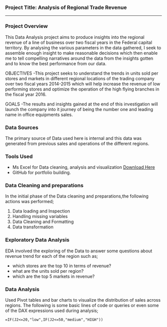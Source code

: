 ### Project Title: Analysis of Regional Trade Revenue
---
### Project Overview
This Data Analysis project aims to produce insights into the regional revenue of a line of business over two fiscal years in the Federal capital territory. By analysing the various parameters in the data gathered, I seek to assemble enough insight to make reasonable decisions which then enable me to tell compelling narratives around the data from the insights gotten and to know the best performance from our data.

OBJECTIVES
-This project seeks to understand the trends in units sold per stores and markets in different regional locations of the trading company over two fiscal years 2014-2015 which will help increase the revenue of low performing stores and optimize the operation of the high flying branches in the fiscal year 2016.

GOALS
-The results and insights gained at the end of this investigation will launch the company into it journey of being the number one and leading name in office equipments sales.

### Data Sources
The primary source of Data used here is internal and this data was generated from previous sales and operations of the different regions.

### Tools Used
- Ms Excel for Data cleaning, analysis and visualization [Download Here](https://play.google.com/store/apps/details?id=com.microsoft.office.excel&hl=en&pli=1)
- GitHub for portfolio building.

### Data Cleaning and preparations 
In the initial phase of the Data cleaning and preparations,the following actions was performed;
1. Data loading and Inspection
2. Handling missing variables
3. Data Cleaning and Formatting
4. Data transformation

### Exploratory Data Analysis
EDA involved the exploring of the Data to answer some questions about revenue trend for each of the region such as;
- which stores are the top 10 in terms of revenue?
- what are the units sold per region?
- which are the top 5 markets in revenue?

### Data Analysis
Used Pivot tables and bar charts to visualize the distribution of sales across regions.
The following is some basic lines of code or queries or even some of the DAX expressions used during analysis;

```Excel
=IF(J2<=20,"low",IF(J2<=50,"medium","HIGH"))




